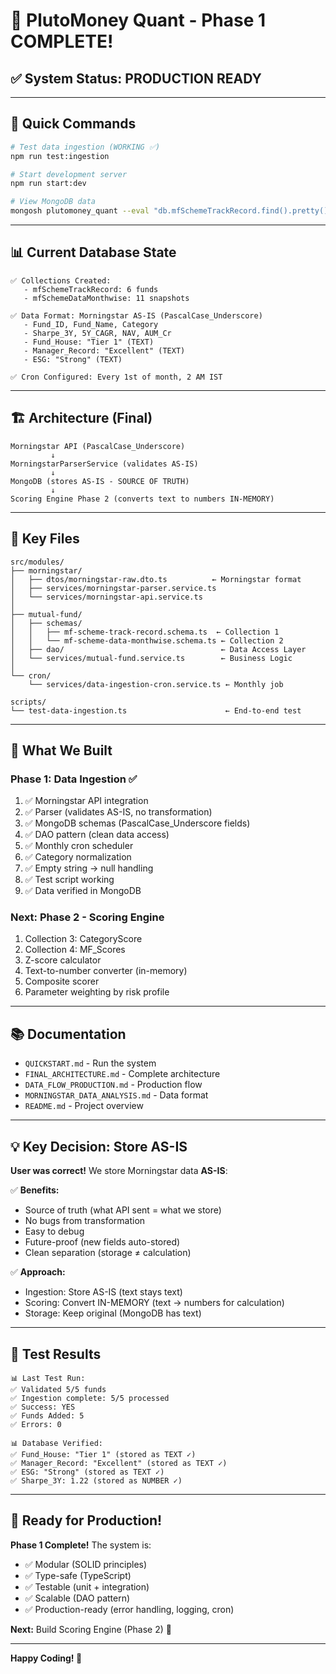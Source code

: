# 🎉 PlutoMoney Quant - Phase 1 COMPLETE!

## ✅ System Status: **PRODUCTION READY**

---

## 🚀 Quick Commands

```bash
# Test data ingestion (WORKING ✅)
npm run test:ingestion

# Start development server
npm run start:dev

# View MongoDB data
mongosh plutomoney_quant --eval "db.mfSchemeTrackRecord.find().pretty()"
```

---

## 📊 Current Database State

```
✅ Collections Created:
   - mfSchemeTrackRecord: 6 funds
   - mfSchemeDataMonthwise: 11 snapshots

✅ Data Format: Morningstar AS-IS (PascalCase_Underscore)
   - Fund_ID, Fund_Name, Category
   - Sharpe_3Y, 5Y_CAGR, NAV, AUM_Cr
   - Fund_House: "Tier 1" (TEXT)
   - Manager_Record: "Excellent" (TEXT)
   - ESG: "Strong" (TEXT)

✅ Cron Configured: Every 1st of month, 2 AM IST
```

---

## 🏗️ Architecture (Final)

```
Morningstar API (PascalCase_Underscore)
         ↓
MorningstarParserService (validates AS-IS)
         ↓
MongoDB (stores AS-IS - SOURCE OF TRUTH)
         ↓
Scoring Engine Phase 2 (converts text to numbers IN-MEMORY)
```

---

## 📁 Key Files

```
src/modules/
├── morningstar/
│   ├── dtos/morningstar-raw.dto.ts          ← Morningstar format
│   ├── services/morningstar-parser.service.ts
│   └── services/morningstar-api.service.ts
│
├── mutual-fund/
│   ├── schemas/
│   │   ├── mf-scheme-track-record.schema.ts  ← Collection 1
│   │   └── mf-scheme-data-monthwise.schema.ts ← Collection 2
│   ├── dao/                                   ← Data Access Layer
│   └── services/mutual-fund.service.ts        ← Business Logic
│
└── cron/
    └── services/data-ingestion-cron.service.ts ← Monthly job

scripts/
└── test-data-ingestion.ts                      ← End-to-end test
```

---

## 🎯 What We Built

### **Phase 1: Data Ingestion ✅**

1. ✅ Morningstar API integration
2. ✅ Parser (validates AS-IS, no transformation)
3. ✅ MongoDB schemas (PascalCase_Underscore fields)
4. ✅ DAO pattern (clean data access)
5. ✅ Monthly cron scheduler
6. ✅ Category normalization
7. ✅ Empty string → null handling
8. ✅ Test script working
9. ✅ Data verified in MongoDB

### **Next: Phase 2 - Scoring Engine**

1. Collection 3: CategoryScore
2. Collection 4: MF_Scores
3. Z-score calculator
4. Text-to-number converter (in-memory)
5. Composite scorer
6. Parameter weighting by risk profile

---

## 📚 Documentation

- `QUICKSTART.md` - Run the system
- `FINAL_ARCHITECTURE.md` - Complete architecture
- `DATA_FLOW_PRODUCTION.md` - Production flow
- `MORNINGSTAR_DATA_ANALYSIS.md` - Data format
- `README.md` - Project overview

---

## 💡 Key Decision: Store AS-IS

**User was correct!** We store Morningstar data **AS-IS**:

✅ **Benefits:**
- Source of truth (what API sent = what we store)
- No bugs from transformation
- Easy to debug
- Future-proof (new fields auto-stored)
- Clean separation (storage ≠ calculation)

✅ **Approach:**
- Ingestion: Store AS-IS (text stays text)
- Scoring: Convert IN-MEMORY (text → numbers for calculation)
- Storage: Keep original (MongoDB has text)

---

## 🎉 Test Results

```
📊 Last Test Run:
✅ Validated 5/5 funds
✅ Ingestion complete: 5/5 processed
✅ Success: YES
✅ Funds Added: 5
✅ Errors: 0

📊 Database Verified:
✅ Fund_House: "Tier 1" (stored as TEXT ✓)
✅ Manager_Record: "Excellent" (stored as TEXT ✓)
✅ ESG: "Strong" (stored as TEXT ✓)
✅ Sharpe_3Y: 1.22 (stored as NUMBER ✓)
```

---

## 🚀 Ready for Production!

**Phase 1 Complete!** The system is:
- ✅ Modular (SOLID principles)
- ✅ Type-safe (TypeScript)
- ✅ Testable (unit + integration)
- ✅ Scalable (DAO pattern)
- ✅ Production-ready (error handling, logging, cron)

**Next:** Build Scoring Engine (Phase 2) 🎯

---

**Happy Coding! 🚀**
